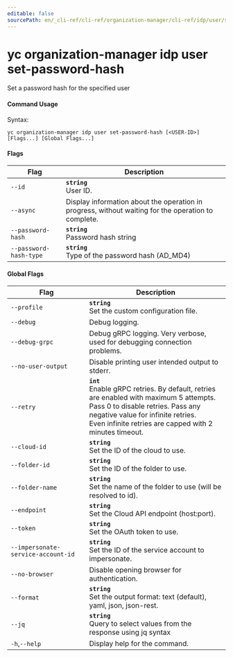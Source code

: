 ```yaml
---
editable: false
sourcePath: en/_cli-ref/cli-ref/organization-manager/cli-ref/idp/user/set-password-hash.md
---
```


# yc organization-manager idp user set-password-hash

Set a password hash for the specified user

#### Command Usage

Syntax: 

`yc organization-manager idp user set-password-hash [<USER-ID>] [Flags...] [Global Flags...]`

#### Flags

| Flag | Description |
|----|----|
|`--id`|<b>`string`</b><br/>User ID.|
|`--async`|Display information about the operation in progress, without waiting for the operation to complete.|
|`--password-hash`|<b>`string`</b><br/>Password hash string|
|`--password-hash-type`|<b>`string`</b><br/>Type of the password hash (AD_MD4)|

#### Global Flags

| Flag | Description |
|----|----|
|`--profile`|<b>`string`</b><br/>Set the custom configuration file.|
|`--debug`|Debug logging.|
|`--debug-grpc`|Debug gRPC logging. Very verbose, used for debugging connection problems.|
|`--no-user-output`|Disable printing user intended output to stderr.|
|`--retry`|<b>`int`</b><br/>Enable gRPC retries. By default, retries are enabled with maximum 5 attempts.<br/>Pass 0 to disable retries. Pass any negative value for infinite retries.<br/>Even infinite retries are capped with 2 minutes timeout.|
|`--cloud-id`|<b>`string`</b><br/>Set the ID of the cloud to use.|
|`--folder-id`|<b>`string`</b><br/>Set the ID of the folder to use.|
|`--folder-name`|<b>`string`</b><br/>Set the name of the folder to use (will be resolved to id).|
|`--endpoint`|<b>`string`</b><br/>Set the Cloud API endpoint (host:port).|
|`--token`|<b>`string`</b><br/>Set the OAuth token to use.|
|`--impersonate-service-account-id`|<b>`string`</b><br/>Set the ID of the service account to impersonate.|
|`--no-browser`|Disable opening browser for authentication.|
|`--format`|<b>`string`</b><br/>Set the output format: text (default), yaml, json, json-rest.|
|`--jq`|<b>`string`</b><br/>Query to select values from the response using jq syntax|
|`-h`,`--help`|Display help for the command.|
